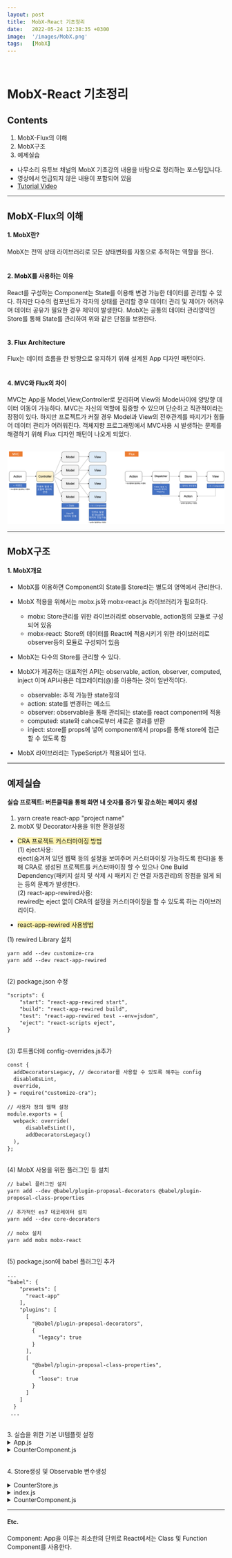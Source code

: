 ```yaml
---
layout: post
title:  MobX-React 기초정리
date:   2022-05-24 12:38:35 +0300
image:  '/images/MobX.png'
tags:   [MobX]
---
```

<br/>

# MobX-React 기초정리<br/>
## Contents <br/>
1. MobX-Flux의 이해<br/>
2. MobX구조<br/>
3. 예제실습<br/>

* 나무소리 유투브 채널의 MobX 기초강의 내용을 바탕으로 정리하는 포스팅입니다. <br/>
* 영상에서 언급되지 않은 내용이 포함되어 있음<br/>
* [Tutorial Video](https://youtu.be/NwbZmhE2Blc)<br/>

___

## MobX-Flux의 이해<br/>
#### 1. MobX란? 
MobX는 전역 상태 라이브러리로 모든 상태변화를 자동으로 추적하는 역할을 한다.<br/><br/>

#### 2. MobX를 사용하는 이유 
React를 구성하는 Component는 State를 이용해 변경 가능한 데이터를 관리할 수 있다. 하지만 다수의 컴포넌트가 각자의 상태를 관리할 경우 데이터 관리 및 제어가 어려우며 데이터 공유가 필요한 경우 제약이 발생한다. MobX는 공통의 데이터 관리영역인 Store를 통해 State를 관리하여 위와 같은 단점을 보완한다.<br/><br/>

#### 3. Flux Architecture
Flux는 데이터 흐름을 한 방향으로 유지하기 위해 설계된 App 디자인 패턴이다.<br/><br/>

#### 4. MVC와 Flux의 차이
MVC는 App을 Model,View,Controller로 분리하며 View와 Model사이에 양방향 데이터 이동이 가능하다. MVC는 자신의 역할에 집중할 수 있으며 단순하고 직관적이라는 장점이 있다. 하지만 프로젝트가 커질 경우 Model과 View의 전후관계를 따지기가 힘들어 데이터 관리가 어려워진다. 객체지향 프로그래밍에서 MVC사용 시 발생하는 문제를 해결하기 위해 Flux 디자인 패턴이 나오게 되었다.<br/><br/>

<img src="/images/Posting/MobX/MVC_Flux.png" alt="Model(로직과 관련된 모든 데이터를 포함), View(사용자에게 데이터를 표현하거나 유저와 상호작용을 처리), Controller(모델과 뷰 구성요소간의 인터페이스 (ex. 클릭이벤트 발생 시 컨트롤러를 통해 Model에 해당 데이터 반영))">

___

## MobX구조<br/>
#### 1. MobX개요 <br/>
- MobX를 이용하면 Component의 State를 Store라는 별도의 영역에서 관리한다.<br/>
- MobX 적용을 위해서는 mobx.js와 mobx-react.js 라이브러리가 필요하다.<br/>
  * <span style='background-color:#f6f8fa'>mobx:</span> Store관리를 위한 라이브러리로 observable, action등의 모듈로 구성되어 있음<br/>
  * <span style='background-color:#f6f8fa'>mobx-react:</span> Store의 데이터를 React에 적용시키기 위한 라이브러리로 observer등의 모듈로 구성되어 있음<br/>

- MobX는 다수의 Store를 관리할 수 있다.<br/>
- MobX가 제공하는 대표적인 API는 observable, action, observer, computed, inject 이며 API사용은 데코레이터(@)를 이용하는 것이 일반적이다.<br/>
  * <span style='background-color:#f6f8fa'>observable:</span> 추적 가능한 state정의<br/>
  * <span style='background-color:#f6f8fa'>action:</span> state를 변경하는 메소드<br/>
  * <span style='background-color:#f6f8fa'>observer:</span> observable을 통해 관리되는 state를 react component에 적용<br/>
  * <span style='background-color:#f6f8fa'>computed:</span> state와 cahce로부터 새로운 결과를 반환<br/>
  * <span style='background-color:#f6f8fa'>inject:</span> store를 props에 넣어 component에서 props를 통해 store에 접근할 수 있도록 함<br/>

- MobX 라이브러리는 TypeScript가 적용되어 있다.<br/>

___

## 예제실습<br/>
#### 실습 프로젝트: 버튼클릭을 통해 화면 내 숫자를 증가 및 감소하는 페이지 생성<br/>

1. yarn create react-app "project name"<br/>
2. mobX 및 Decorator사용을 위한 환경설정<br/>

* <span style='background-color:#fff5b1'>CRA 프로젝트 커스터마이징 방법</span><br/>
(1) eject사용:<br/>
  eject(숨겨져 있던 웹팩 등의 설정을 보여주며 커스터마이징 가능하도록 한다)을 통해 CRA로 생성된 프로젝트를 커스터마이징 할 수 있으나 One Build Dependency(패키지 설치 및 삭제 시 패키지 간 연결 자동관리)의 장점을 잃게 되는 등의 문제가 발생한다.<br/>
(2) react-app-rewired사용:<br/>
  rewired는 eject 없이 CRA의 설정을 커스터마이징을 할 수 있도록 하는 라이브러리이다.<br/>

* <span style='background-color:#fff5b1'>react-app-rewired 사용방법</span><br/>

(1) rewired Library 설치

```
yarn add --dev customize-cra
yarn add --dev react-app-rewired
```

<br/>(2) package.json 수정

```
"scripts": {
	"start": "react-app-rewired start",
    "build": "react-app-rewired build",
    "test": "react-app-rewired test --env=jsdom",
    "eject": "react-scripts eject",
}
```

<br/>(3) 루트폴더에 config-overrides.js추가

```
const { 
  addDecoratorsLegacy, // decorator를 사용할 수 있도록 해주는 config
  disableEsLint,
  override,
} = require("customize-cra");

// 사용자 정의 웹팩 설정
module.exports = {
  webpack: override(
      disableEsLint(),
      addDecoratorsLegacy()
  ),
};
```

<br/>(4) MobX 사용을 위한 플러그인 등 설치

```
// babel 플러그인 설치
yarn add --dev @babel/plugin-proposal-decorators @babel/plugin-proposal-class-properties

// 추가적인 es7 데코레이터 설치
yarn add --dev core-decorators

// mobx 설치
yarn add mobx mobx-react
```

<br/>(5) package.json에 babel 플러그인 추가

```
...
"babel": {
    "presets": [
      "react-app"
    ],
    "plugins": [
      [
        "@babel/plugin-proposal-decorators",
        {
          "legacy": true
        }
      ],
      [
        "@babel/plugin-proposal-class-properties",
        {
          "loose": true
        }
      ]
    ]
  }
 ...
 ```

<br/>
3. 실습을 위한 기본 UI템플릿 설정

<details>
<summary>App.js</summary>
<div markdown="1">

```javascript
import React, { Component } from 'react';
import CounterComponent from './component/CounterComponent';

class App extends Component {
  render(){
    return (
      <div>
        <CounterComponent />
      </div>
  );
  }
}

export default App;
```
</div>
</details>

<details>
<summary>CounterComponent.js</summary>
<div markdown="1">

```javascript
import React, { Component } from 'react';
import { Button, Box } from '@material-ui/core';

class CounterComponent extends Component {

  render(){
    return(
      <div>
        <Button variant='contained' color='primary' size='large'> - </Button>        
        
        <Box component='span' m={5}> 0 </Box>
        
        <Button variant='contained' color='primary' size='large'> + </Button>
      </div>
    )
  }
}

export default CounterComponent;
```
</div>
</details>

<br/>4. Store생성 및 Observable 변수생성

<details>
<summary>CounterStore.js</summary>
<div markdown="1">

```javascript
import { observable } from 'mobx';

class CounterStore {
    @observable
    _count = 5
}

export default new CounterStore;

/*
1. _count를 store에서 관리할 수 있도록 observable함수의 변수로 할당
    -> 아래 코드를 데코레이터를 통해 작성하면 위 코드와 같이 표현됨
        class CounterStore {
            observable ({
                _count = 5,
            });
        }

2. 데코레이터는 js표준이 아님으로 별도설정 필요
    -> Code - Preferences - settings - experimental decorators검색 - enable체크

3. export시에는 new를 붙여 state사용 시 매번 new를 통해 변수를 새로 생성하지 않도록 작성
*/
```
</div>
</details>

<details>
<summary>index.js</summary>
<div markdown="1">

```javascript
import React from 'react';
import ReactDOM from 'react-dom/client';
import './index.css';
import App from './App';
import reportWebVitals from './reportWebVitals';
import { Provider } from 'mobx-react'
import CounterStore from './store/CounterStore';

const root = ReactDOM.createRoot(document.getElementById('root'));
root.render(
  <Provider counterStore={CounterStore}>
    <App />
  </Provider>
);

reportWebVitals();

/*
Store는 컴포넌트에서 사용 가능하도록 Provider를 통해 App 하위에 있는 모든 컴포넌트가 Store를 props와 같이 사용할 수 있도록 설정

* Provider: MobX와 React연결
*/
```
</div>
</details>

<details>
<summary>CounterComponent.js</summary>
<div markdown="1">

```javascript
import React, { Component } from 'react';
import { Button, Box } from '@material-ui/core';
import { inject } from 'mobx-react'

@inject('counterStore')
class CounterComponent extends Component {

  render(){

    const { counterStore } = this.props;

    return(
      <div>
        <Button variant='contained' color='primary' size='large'> - </Button>        
        
        <Box component='span' m={5}> {counterStore._count} </Box>
        
        <Button variant='contained' color='primary' size='large'> + </Button>
      </div>
    )
  }
}

export default CounterComponent;

/*
@inject('counterStore'): 
Provider로 제공되는 Store 중 counterStore를 컴포넌트가 사용할 수 있는 형태로 Props에 주입
*/
```
</div>
</details>

___

#### Etc. <br/>
Component: App을 이루는 최소한의 단위로 React에서는 Class 및 Function Component를 사용한다. <br/>
